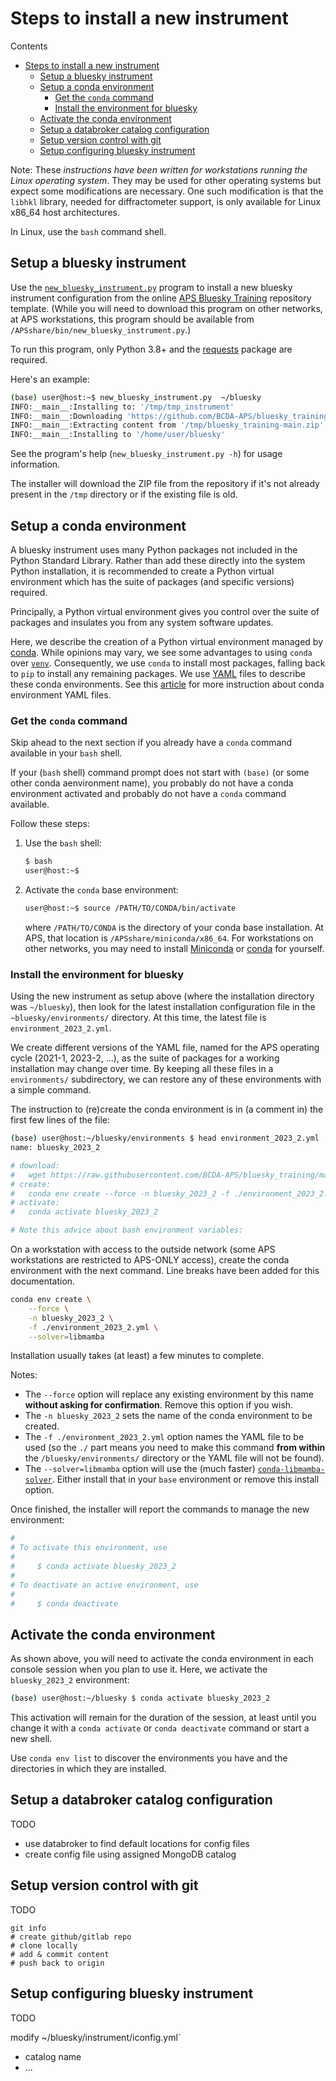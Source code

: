 # Steps to install a new instrument

Contents

- [Steps to install a new instrument](#steps-to-install-a-new-instrument)
  - [Setup a bluesky instrument](#setup-a-bluesky-instrument)
  - [Setup a conda environment](#setup-a-conda-environment)
    - [Get the `conda` command](#get-the-conda-command)
    - [Install the environment for bluesky](#install-the-environment-for-bluesky)
  - [Activate the conda environment](#activate-the-conda-environment)
  - [Setup a databroker catalog configuration](#setup-a-databroker-catalog-configuration)
  - [Setup version control with git](#setup-version-control-with-git)
  - [Setup configuring bluesky instrument](#setup-configuring-bluesky-instrument)

Note:  These *instructions have been written for workstations running the
Linux operating system*.  They may be used for other operating systems but
expect some modifications are necessary.  One such modification is that the
`libhkl` library, needed for diffractometer support, is only available for Linux
x86_64 host architectures.

In Linux, use the `bash` command shell.

## Setup a bluesky instrument

Use the
[`new_bluesky_instrument.py`](https://github.com/BCDA-APS/bluesky_training/blob/main/resources/new_bluesky_instrument.py)
program to install a new bluesky instrument configuration from the online [APS
Bluesky Training](https://github.com/BCDA-APS/bluesky_training) repository
template.  (While you will need to download this program on other networks, at
APS workstations, this program should be available from
`/APSshare/bin/new_bluesky_instrument.py`.)

To run this program, only Python 3.8+ and the
[requests](https://docs.python-requests.org/en/latest/index.html) package are
required.

Here's an example:

```bash
(base) user@host:~$ new_bluesky_instrument.py  ~/bluesky
INFO:__main__:Installing to: '/tmp/tmp_instrument'
INFO:__main__:Downloading 'https://github.com/BCDA-APS/bluesky_training/archive/refs/heads/main.zip'
INFO:__main__:Extracting content from '/tmp/bluesky_training-main.zip'
INFO:__main__:Installing to '/home/user/bluesky'
```

See the program's help (`new_bluesky_instrument.py -h`) for usage information.

The installer will download the ZIP file from the repository if it's not already
present in the `/tmp` directory or if the existing file is old.

## Setup a conda environment

A bluesky instrument uses many Python packages not included in the Python
Standard Library.  Rather than add these directly into the system Python
installation, it is recommended to create a Python virtual environment which has
the suite of packages (and specific versions) required.

Principally, a Python virtual environment gives you control over the suite of
packages and insulates you from any system software updates.

Here, we describe the creation of a Python virtual environment managed by
[conda](https://docs.conda.io/projects/conda/en/latest/index.html).  While
opinions may vary, we see some advantages to using `conda` over
[`venv`](https://docs.python.org/3/library/venv.html).  Consequently, we use
`conda` to install most packages, falling back to `pip` to install any remaining
packages.  We use [YAML](https://yaml.org) files to describe these conda
environments.  See this
[article](https://medium.com/@balance1150/how-to-build-a-conda-environment-through-a-yaml-file-db185acf5d22)
for more instruction about conda environment YAML files.

### Get the `conda` command

Skip ahead to the next section if you already have a `conda` command available
in your `bash` shell.

If your (`bash` shell) command prompt does not start with `(base)` (or some
other conda aenvironment name), you probably do not have a conda environment
activated and probably do not have a `conda` command available.

Follow these steps:

1. Use the `bash` shell:

   ```bash
   $ bash
   user@host:~$
   ```

2. Activate the `conda` base environment:

   ```bash
   user@host:~$ source /PATH/TO/CONDA/bin/activate
   ```

   where `/PATH/TO/CONDA`  is the directory of your conda base installation.  At APS, that location is `/APSshare/miniconda/x86_64`.  For workstations on other networks, you may need to install [Miniconda](https://docs.conda.io/en/latest/miniconda.html) or [conda](https://docs.conda.io/projects/conda/en/latest/user-guide/install/index.html) for yourself.

### Install the environment for bluesky

Using the new instrument as setup above (where the installation directory was
`~/bluesky`), then look for the latest installation configuration file in the
`~bluesky/environments/` directory.  At this time, the latest file is
`environment_2023_2.yml`.

We create different versions of the YAML file, named for the APS operating cycle
(2021-1, 2023-2, ...), as the suite of packages for a working installation may
change over time.  By keeping all these files in a `environments/` subdirectory,
we can restore any of these environments with a simple command.

The instruction to (re)create the conda environment
is in (a comment in) the first few lines of the file:

```bash
(base) user@host:~/bluesky/environments $ head environment_2023_2.yml
name: bluesky_2023_2

# download:
#   wget https://raw.githubusercontent.com/BCDA-APS/bluesky_training/main/bluesky/environments/environment_2023_2.yml
# create:
#   conda env create --force -n bluesky_2023_2 -f ./environment_2023_2.yml --solver=libmamba
# activate:
#   conda activate bluesky_2023_2

# Note this advice about bash environment variables:
```

On a workstation with access to the outside network (some APS workstations are
restricted to APS-ONLY access), create the conda environment with the next
command.  Line breaks have been added for this documentation.

```bash
conda env create \
    --force \
    -n bluesky_2023_2 \
    -f ./environment_2023_2.yml \
    --solver=libmamba
```

Installation usually takes (at least) a few minutes to complete.

Notes:

- The `--force` option will replace any existing environment by this name
  **without asking for confirmation**.
  Remove this option if you wish.
- The `-n bluesky_2023_2` sets the name of the conda environment to be created.
- The `-f ./environment_2023_2.yml` option names the YAML file to be used (so
  the `./` part means you need to make this command **from within** the
  `/bluesky/environments/` directory or the YAML file will not be found).
- The `--solver=libmamba` option will use the (much faster)
  [`conda-libmamba-solver`](https://conda.github.io/conda-libmamba-solver/).
  Either install that in your `base` environment or remove this install option.


Once finished, the installer will report the commands to manage the new
environment:

```bash
#
# To activate this environment, use
#
#     $ conda activate bluesky_2023_2
#
# To deactivate an active environment, use
#
#     $ conda deactivate
```

## Activate the conda environment

As shown above, you will need to activate the conda environment in each console
session when you plan to use it.  Here, we activate the `bluesky_2023_2` environment:

```bash
(base) user@host:~/bluesky $ conda activate bluesky_2023_2
```

This activation will remain for the duration of the session, at least until you
change it with a `conda activate` or `conda deactivate` command or start a new
shell.

Use `conda env list` to discover the environments you have and the directories
in which they are installed.

## Setup a databroker catalog configuration

TODO

- use databroker to find default locations for config files
- create config file using assigned MongoDB catalog

## Setup version control with git

TODO

    git info
    # create github/gitlab repo
    # clone locally
    # add & commit content
    # push back to origin

## Setup configuring bluesky instrument

TODO

modify ~/bluesky/instrument/iconfig.yml`

- catalog name
- ...
